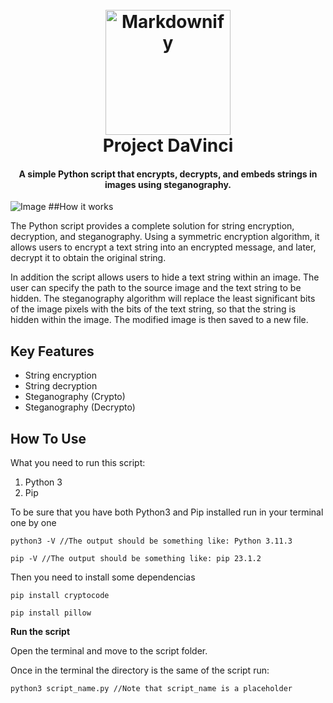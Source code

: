 <h1 align="center">
  <br>
  <a><img src="https://icons-for-free.com/iconfiles/png/512/super+tiny+icons+python-1324450764865983278.png" alt="Markdownify" width="200"></a>
  <br>
  Project DaVinci
  <br>
</h1>

<h4 align="center">A simple Python script that encrypts, decrypts, and embeds strings in images using steganography.</h4>

<!-- 
<p align="center">
  <a href="https://badge.fury.io/js/electron-markdownify">
    <img src="https://badge.fury.io/js/electron-markdownify.svg"
         alt="Gitter">
  </a>
  <a href="https://gitter.im/amitmerchant1990/electron-markdownify"><img src="https://badges.gitter.im/amitmerchant1990/electron-markdownify.svg"></a>
  <a href="https://saythanks.io/to/bullredeyes@gmail.com">
      <img src="https://img.shields.io/badge/SayThanks.io-%E2%98%BC-1EAEDB.svg">
  </a>
  <a href="https://www.paypal.me/AmitMerchant">
    <img src="https://img.shields.io/badge/$-donate-ff69b4.svg?maxAge=2592000&amp;style=flat">
  </a>
</p>

<p align="center">
  <a href="#key-features">Key Features</a> •
  <a href="#how-to-use">How To Use</a> •
  <a href="#download">Download</a> •
  <a href="#credits">Credits</a> •
  <a href="#related">Related</a> •
  <a href="#license">License</a>
</p>
-->

![Image](https://res.cloudinary.com/maltob03/image/upload/v1684598956/Screenshot_2023-05-20_alle_18.02.22_gezcxt.png)
##How it works

The Python script provides a complete solution for string encryption, decryption, and steganography. Using a symmetric encryption algorithm, it allows users to encrypt a text string into an encrypted message, and later, decrypt it to obtain the original string.

In addition the script allows users to hide a text string within an image. The user can specify the path to the source image and the text string to be hidden. The steganography algorithm will replace the least significant bits of the image pixels with the bits of the text string, so that the string is hidden within the image. The modified image is then saved to a new file.


## Key Features

* String encryption
* String decryption
* Steganography (Crypto) 
* Steganography (Decrypto) 



## How To Use

What you need to run this script:

1. Python 3
2. Pip

To be sure that you have both Python3 and Pip installed run in your terminal one by one


```
python3 -V //The output should be something like: Python 3.11.3

pip -V //The output should be something like: pip 23.1.2
```

Then you need to install some dependencias

```
pip install cryptocode
```
```
pip install pillow
```

**Run the script**

Open the terminal and move to the script folder.

Once in the terminal the directory is the same of the script run:

```
python3 script_name.py //Note that script_name is a placeholder
```








